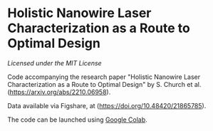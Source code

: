 # Holistic Nanowire Laser Characterization as a Route to Optimal Design

*Licensed under the MIT License*

Code accompanying the research paper "Holistic Nanowire Laser Characterization as a Route to Optimal Design" by S. Church et al. (https://arxiv.org/abs/2210.06958).

Data available via Figshare, at (https://doi.org/10.48420/21865785).

The code can be launched using [Google Colab](https://colab.research.google.com/github/p-parkinson/holistic_nanowire_lasers/blob/main/Holistic_Nanowire_Laser_Characterization_as_a_Route_to_Optimal_Design.ipynb).
